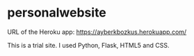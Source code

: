 # personalwebsite

URL of the Heroku app:
https://ayberkbozkus.herokuapp.com/

This is a trial site. I used Python, Flask, HTML5 and CSS.
